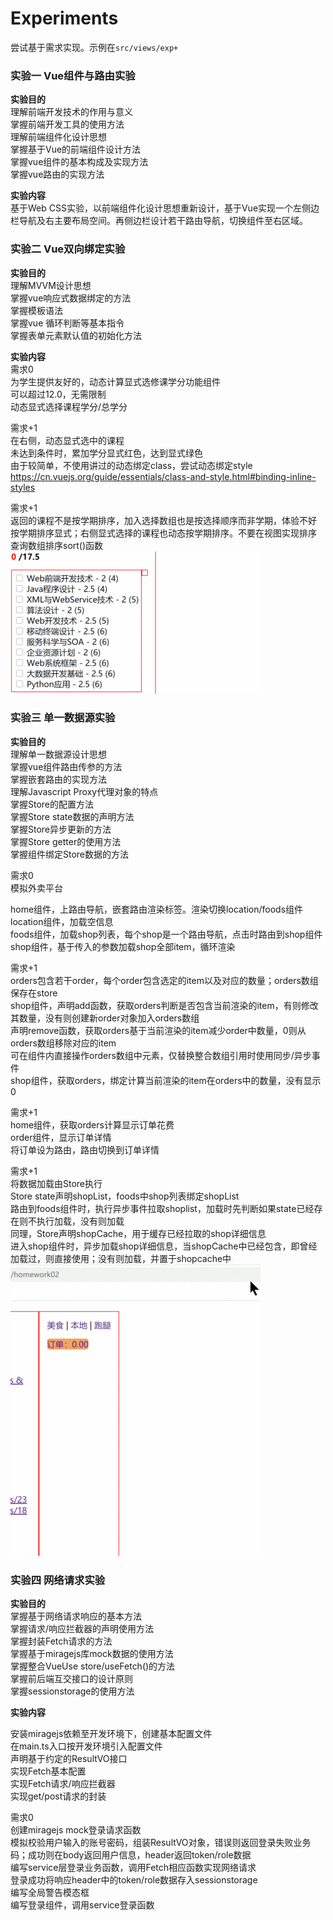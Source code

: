 # Experiments
尝试基于需求实现。示例在`src/views/exp+`

### 实验一 Vue组件与路由实验

**实验目的**  
理解前端开发技术的作用与意义  
掌握前端开发工具的使用方法  
理解前端组件化设计思想  
掌握基于Vue的前端组件设计方法   
掌握vue组件的基本构成及实现方法  
掌握vue路由的实现方法  

**实验内容**  
基于Web CSS实验，以前端组件化设计思想重新设计，基于Vue实现一个左侧边栏导航及右主要布局空间。再侧边栏设计若干路由导航，切换组件至右区域。  

### 实验二 Vue双向绑定实验

**实验目的**  
理解MVVM设计思想  
掌握vue响应式数据绑定的方法  
掌握模板语法  
掌握vue 循环判断等基本指令  
掌握表单元素默认值的初始化方法  

**实验内容**  
需求0  
为学生提供友好的，动态计算显式选修课学分功能组件  
可以超过12.0，无需限制  
动态显式选择课程学分/总学分   

需求+1  
在右侧，动态显式选中的课程  
未达到条件时，累加学分显式红色，达到显式绿色  
由于较简单，不使用讲过的动态绑定class，尝试动态绑定style  
https://cn.vuejs.org/guide/essentials/class-and-style.html#binding-inline-styles  

需求+1  
返回的课程不是按学期排序，加入选择数组也是按选择顺序而非学期，体验不好  
按学期排序显式；右侧显式选择的课程也动态按学期排序。不要在视图实现排序  
查询数组排序sort()函数  
![Screenshot](./assets/exp02.gif)

### 实验三 单一数据源实验

**实验目的**  
理解单一数据源设计思想  
掌握vue组件路由传参的方法  
掌握嵌套路由的实现方法  
理解Javascript Proxy代理对象的特点  
掌握Store的配置方法  
掌握Store state数据的声明方法  
掌握Store异步更新的方法  
掌握Store getter的使用方法  
掌握组件绑定Store数据的方法  

需求0  
模拟外卖平台  

home组件，上路由导航，嵌套路由渲染标签。渲染切换location/foods组件  
location组件，加载空信息  
foods组件，加载shop列表，每个shop是一个路由导航，点击时路由到shop组件  
shop组件，基于传入的参数加载shop全部item，循环渲染  

需求+1  
orders包含若干order，每个order包含选定的item以及对应的数量；orders数组保存在store  
shop组件，声明add函数，获取orders判断是否包含当前渲染的item，有则修改其数量，没有则创建新order对象加入orders数组  
声明remove函数，获取orders基于当前渲染的item减少order中数量，0则从orders数组移除对应的item  
可在组件内直接操作orders数组中元素，仅替换整合数组引用时使用同步/异步事件  
shop组件，获取orders，绑定计算当前渲染的item在orders中的数量，没有显示0   

需求+1   
home组件，获取orders计算显示订单花费  
order组件，显示订单详情  
将订单设为路由，路由切换到订单详情  

需求+1  
将数据加载由Store执行  
Store state声明shopList，foods中shop列表绑定shopList  
路由到foods组件时，执行异步事件拉取shoplist，加载时先判断如果state已经存在则不执行加载，没有则加载  
同理，Store声明shopCache，用于缓存已经拉取的shop详细信息  
进入shop组件时，异步加载shop详细信息，当shopCache中已经包含，即曾经加载过，则直接使用；没有则加载，并置于shopcache中  
![Screenshot](./assets/exp03.gif)

### 实验四 网络请求实验

**实验目的**  
掌握基于网络请求响应的基本方法  
掌握请求/响应拦截器的声明使用方法  
掌握封装Fetch请求的方法  
掌握基于miragejs库mock数据的使用方法  
掌握整合VueUse store/useFetch()的方法  
掌握前后端互交接口的设计原则  
掌握sessionstorage的使用方法  

**实验内容**  

安装miragejs依赖至开发环境下，创建基本配置文件  
在main.ts入口按开发环境引入配置文件  
声明基于约定的ResultVO接口  
实现Fetch基本配置  
实现Fetch请求/响应拦截器  
实现get/post请求的封装  

需求0   
创建miragejs mock登录请求函数  
模拟校验用户输入的账号密码，组装ResultVO对象，错误则返回登录失败业务码；成功则在body返回用户信息，header返回token/role数据  
编写service层登录业务函数，调用Fetch相应函数实现网络请求    
登录成功将响应header中的token/role数据存入sessionstorage  
编写全局警告模态框    
编写登录组件，调用service登录函数  


